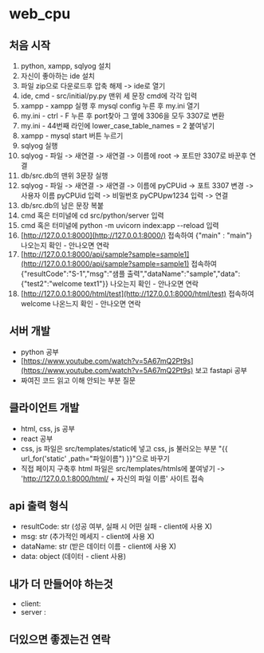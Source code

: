 # web_cpu

## 처음 시작
1. python, xampp, sqlyog 설치
2. 자신이 좋아하는 ide 설치
3. 파일 zip으로 다운로드후 압축 해제 -> ide로 열기
4. ide, cmd - src/initial/py.py 맨위 세 문장 cmd에 각각 입력
5. xampp - xampp 실행 후 mysql config 누른 후 my.ini 열기
6. my.ini - ctrl - F 누른 후 port찾아 그 옆에 3306을 모두 3307로 변환
7. my.ini - 44번째 라인에 lower_case_table_names = 2 붙여넣기
8. xampp - mysql start 버튼 누르기
9. sqlyog 실행
10. sqlyog - 파일 -> 새연결 -> 새연결 -> 이름에 root -> 포트만 3307로 바꾼후 연결
11. db/src.db의 맨위 3문장 실행
12. sqlyog - 파일 -> 새연결 -> 새연결 -> 이름에 pyCPUid -> 포트 3307 변경 -> 사용자 이름 pyCPUid 입력 -> 비밀번호 pyCPUpw1234 입력 -> 연결
13. db/src.db의 남은 문장 복붙
14. cmd 혹은 터미널에 cd src/python/server 입력
15. cmd 혹은 터미널에 python -m uvicorn index:app --reload 입력
16. [http://127.0.0.1:8000](http://127.0.0.1:8000/) 접속하여 {"main" : "main"} 나오는지 확인 - 안나오면 연락
17. [http://127.0.0.1:8000/api/sample?sample=sample1](http://127.0.0.1:8000/api/sample?sample=sample1) 접속하여 {"resultCode":"S-1","msg":"샘플 출력","dataName":"sample","data":{"test2":"welcome text1"}} 나오는지 확인 - 안나오면 연락
18. [http://127.0.0.1:8000/html/test](http://127.0.0.1:8000/html/test) 접속하여 welcome 나온느지 확인 - 안나오면 연락


## 서버 개발
 - python 공부
 - [https://www.youtube.com/watch?v=5A67mQ2Pt9s](https://www.youtube.com/watch?v=5A67mQ2Pt9s) 보고 fastapi 공부
 - 짜여진 코드 읽고 이해 안되는 부분 질문

## 클라이언트 개발
 - html, css, js 공부
 - react 공부
 - css, js 파일은 src/templates/static에 넣고 css, js 불러오는 부분 "{{ url_for('static' ,path="파일이름") }}"으로 바꾸기
 - 직접 페이지 구축후 html 파일은 src/templates/htmls에 붙여넣기 -> 'http://127.0.0.1:8000/html/ + 자신의 파일 이름' 사이트 접속
 

## api 출력 형식
 - resultCode: str  (성공 여부, 실패 시 어떤 실패 - client에 사용 X)
 - msg: str         (추가적인 메세지 - client에 사용 X)
 - dataName: str    (받은 데이터 이름 - client에 사용 X)
 - data: object     (데이터 - client 사용)

## 내가 더 만들어야 하는것
 - client: 
 - server : 

## 더있으면 좋겠는건 연락